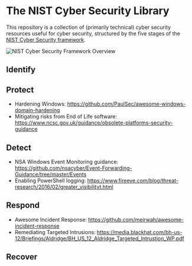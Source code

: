 # The NIST Cyber Security Library
This repository is a collection of (primarily technical) cyber security resources useful for cyber security, structured by the five stages of the [NIST Cyber Security framework](https://www.nist.gov/cyberframework).

![NIST Cyber Security Framework Overview](https://i.imgur.com/VSLgKPZ.png)
## Identify
## Protect
* Hardening Windows: https://github.com/PaulSec/awesome-windows-domain-hardening
* Mitigating risks from End of Life software: https://www.ncsc.gov.uk/guidance/obsolete-platforms-security-guidance
## Detect
* NSA Windows Event Monitoring guidance: https://github.com/nsacyber/Event-Forwarding-Guidance/tree/master/Events
* Enabling PowerShell logging: https://www.fireeye.com/blog/threat-research/2016/02/greater_visibilityt.html
## Respond
* Awesome Incident Response: https://github.com/meirwah/awesome-incident-response
* Remediating Targeted Intrusions: https://media.blackhat.com/bh-us-12/Briefings/Aldridge/BH_US_12_Aldridge_Targeted_Intrustion_WP.pdf
## Recover
